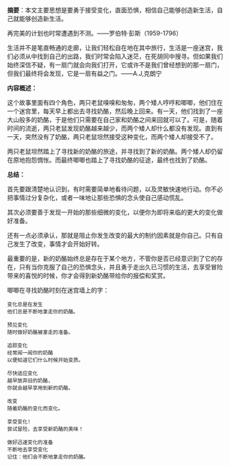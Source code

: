 **摘要**：本文主要思想是要勇于接受变化，直面恐惧，相信自己能够创造新生活，自己就能够创造新生活。

再完美的计划也时常遭遇到不测。——罗伯特·彭斯（1959-1796）

生活并不是笔直畅通的走廊，让我们轻松自在地在其中旅行，生活是一座迷宫，我们必须从中找到自己的出路，我们时常会陷入迷茫，在死胡同中搜寻。但如果我们始终深信不疑，有一扇门就会向我们打开，它或许不是我们曾经想到的那一扇门，但我们最终将会发现，它是一扇有益之门。——A.J,克朗宁

**内容概述：**

​    这个故事里面有四个角色，两只老鼠嗅嗅和匆匆，两个矮人哼哼和唧唧，他们住在一个迷宫里，每天早上都出去寻找奶酪，然后晚上回来。有一天，他们找到了一座大山般多的奶酪，于是他们只需要在自己家和奶酪之间来回就可以了。可是，随着时间的流逝，两只老鼠发现奶酪越来越少，而两个矮人却什么都没有发现。直到有一天，突然没有了奶酪，两只老鼠坦然接受这种变化，而两个矮人却接受不了。

​    两只老鼠坦然踏上了寻找新的奶酪的旅途，并寻找到了新的奶酪。两个矮人却仍留在原地抱怨惆怅。而最终唧唧也踏上了寻找奶酪的征途，最终也找到了奶酪。

**总结：**

​    首先要跟清楚地认识到，有时需要简单地看待问题，以及灵敏快速地行动。你不必把事情过分复杂化，或者一味地让那些恐惧的念头使自己感动慌乱。

​    其次必须要善于发现一开始的那些细微的变化，以便你为即将来临的更大的变化做好准备。

​    还有一点必须承认，那就是阻止你发生改变的最大的制约因素就是你自己。只有自己发生了改变，事情才会开始好转。

​    最重要的是，新的奶酪始终总是存在于某个地方，不管你是否已经意识到了它的存在，只有当你克服了自己的恐惧念头，并且勇于走出久已习惯的生活，去享受冒险带来的喜悦的时候，你才会得到新奶酪带给你的报偿和奖赏。

唧唧在寻找奶酪时刻在迷宫墙上的字：

```
变化总是在发生
他们总是不断地拿走你的奶酪。

预见变化
随时做好奶酪被拿走的准备。

追踪变化
经常闻一闻你的奶酪
以便知道它们什么时候开始变质。

尽快适应变化
越早放弃旧的奶酪，
你就会越早享用到新的奶酪。

改变
随着奶酪的变化而变化。

享受变化!
尝试冒险，去享受新奶酪的美味！

做好迅速变化的准备
不断地去享受变化
记住：他们会不断地拿走你的奶酪。
```


